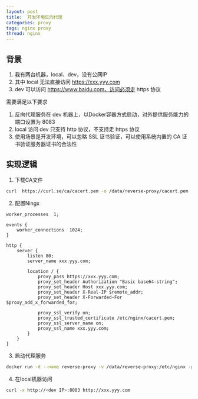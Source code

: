 ```yaml
---
layout: post
title:  开发环境反向代理
categories: proxy
tags: nginx proxy
thread: nginx
---
```


## 背景

1. 我有两台机器，local、dev，没有公网IP
2. 其中 local 无法直接访问 https://xxx.yyy.com
3. dev 可以访问 https://www.baidu.com，访问必须走 https 协议

需要满足以下要求

1. 反向代理服务在 dev 机器上，以Docker容器方式启动，对外提供服务能力的端口设置为 8083
2. local 访问 dev 只支持 http 协议，不支持走 https 协议
3. 使用场景是开发环境，可以忽略 SSL 证书验证，可以使用系统内置的 CA 证书验证服务器证书的合法性

## 实现逻辑

1. 下载CA文件

```bash
curl  https://curl.se/ca/cacert.pem -o /data/reverse-proxy/cacert.pem
```

2. 配置Ningx

```plantext
worker_processes  1;

events {
    worker_connections  1024;
}

http {
    server {
        listen 80;
        server_name xxx.yyy.com;

        location / {
            proxy_pass https://xxx.yyy.com;
            proxy_set_header Authorization "Basic base64-string";
            proxy_set_header Host xxx.yyy.com;
            proxy_set_header X-Real-IP $remote_addr;
            proxy_set_header X-Forwarded-For $proxy_add_x_forwarded_for;

            proxy_ssl_verify on;
            proxy_ssl_trusted_certificate /etc/nginx/cacert.pem;
            proxy_ssl_server_name on;
            proxy_ssl_name xxx.yyy.com;
        }
    }
}
```

3. 启动代理服务

```bash
docker run -d --name reverse-proxy -v /data/reverse-proxy:/etc/nginx -p 8083:80 nginx
```

4. 在local机器访问

```bash
curl -x http://<dev IP>:8083 http://xxx.yyy.com
```
